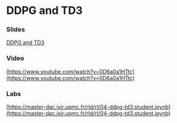 # DDPG and TD3

### Slides

[DDPG and TD3](https://master-dac.isir.upmc.fr/slides_bank/ddpg.pdf)

### Video

[https://www.youtube.com/watch?v=0D6a0a1HTtc](https://www.youtube.com/watch?v=0D6a0a1HTtc)

### Labs

[https://master-dac.isir.upmc.fr/rld/rl/04-ddpg-td3.student.ipynb](https://master-dac.isir.upmc.fr/rld/rl/04-ddpg-td3.student.ipynb)
